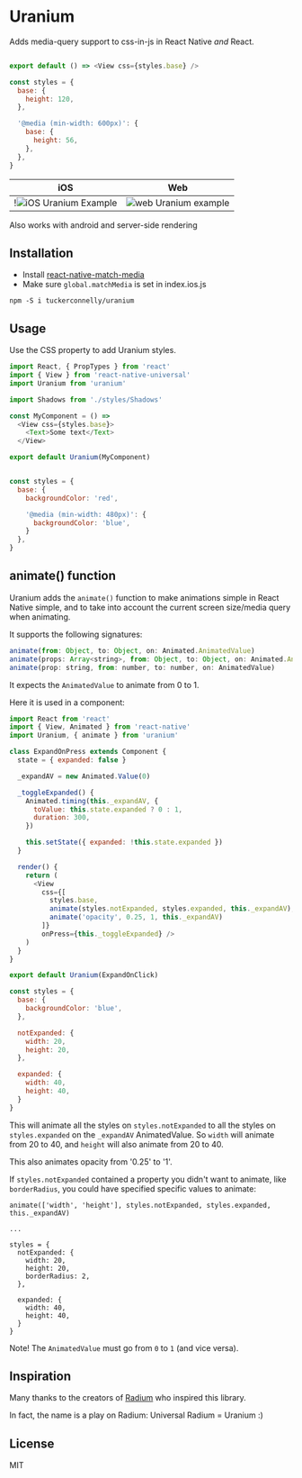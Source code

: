 Uranium
==========
Adds media-query support to css-in-js in React Native *and* React.

```js

export default () => <View css={styles.base} />

const styles = {
  base: {
    height: 120,
  },

  '@media (min-width: 600px)': {
    base: {
      height: 56,
    },
  },
}
```

iOS | Web
:---:|:---:
!![iOS Uranium Example](https://media.giphy.com/media/l3vRgLQX10iWWAJTW/giphy.gif)  |  ![web Uranium example](https://media.giphy.com/media/3o7TKtmlPcvc2xdj3i/giphy.gif)

Also works with android and server-side rendering

## Installation

- Install  [react-native-match-media](https://github.com/tuckerconnelly/react-native-match-media)
- Make sure `global.matchMedia` is set in index.ios.js

```
npm -S i tuckerconnelly/uranium
```

## Usage

Use the CSS property to add Uranium styles.

```js
import React, { PropTypes } from 'react'
import { View } from 'react-native-universal'
import Uranium from 'uranium'

import Shadows from './styles/Shadows'

const MyComponent = () =>
  <View css={styles.base}>
    <Text>Some text</Text>
  </View>

export default Uranium(MyComponent)


const styles = {
  base: {
    backgroundColor: 'red',

    '@media (min-width: 480px)': {
      backgroundColor: 'blue',
    }
  },
}
```

## animate() function

Uranium adds the `animate()` function to make animations simple in React Native simple, and to take into account the current screen size/media query when animating.

It supports the following signatures:

```js
animate(from: Object, to: Object, on: Animated.AnimatedValue)
animate(props: Array<string>, from: Object, to: Object, on: Animated.AnimatedValue)
animate(prop: string, from: number, to: number, on: AnimatedValue)
```

It expects the `AnimatedValue` to animate from 0 to 1.

Here it is used in a component:

```js
import React from 'react'
import { View, Animated } from 'react-native'
import Uranium, { animate } from 'uranium'

class ExpandOnPress extends Component {
  state = { expanded: false }

  _expandAV = new Animated.Value(0)

  _toggleExpanded() {
    Animated.timing(this._expandAV, {
      toValue: this.state.expanded ? 0 : 1,
      duration: 300,
    })

    this.setState({ expanded: !this.state.expanded })
  }

  render() {
    return (
      <View
        css={[
          styles.base,
          animate(styles.notExpanded, styles.expanded, this._expandAV),
          animate('opacity', 0.25, 1, this._expandAV)
        ]}
        onPress={this._toggleExpanded} />
    )
  }
}

export default Uranium(ExpandOnClick)

const styles = {
  base: {
    backgroundColor: 'blue',
  },

  notExpanded: {
    width: 20,
    height: 20,
  },

  expanded: {
    width: 40,
    height: 40,
  }
}

```

This will animate all the styles on `styles.notExpanded` to all the styles on `styles.expanded` on the `_expandAV` AnimatedValue. So `width` will animate from 20 to 40, and `height` will also animate from 20 to 40.

This also animates opacity from '0.25' to '1'.

If `styles.notExpanded` contained a property you didn't want to animate, like `borderRadius`, you could have specified specific values to animate:

```
animate(['width', 'height'], styles.notExpanded, styles.expanded, this._expandAV)

...

styles = {
  notExpanded: {
    width: 20,
    height: 20,
    borderRadius: 2,
  },

  expanded: {
    width: 40,
    height: 40,
  }
}
```

Note! The `AnimatedValue` must go from `0` to `1` (and vice versa).

## Inspiration

Many thanks to the creators of [Radium](https://github.com/FormidableLabs/radium) who inspired this library.

In fact, the name is a play on Radium: Universal Radium = Uranium :)

## License
MIT
